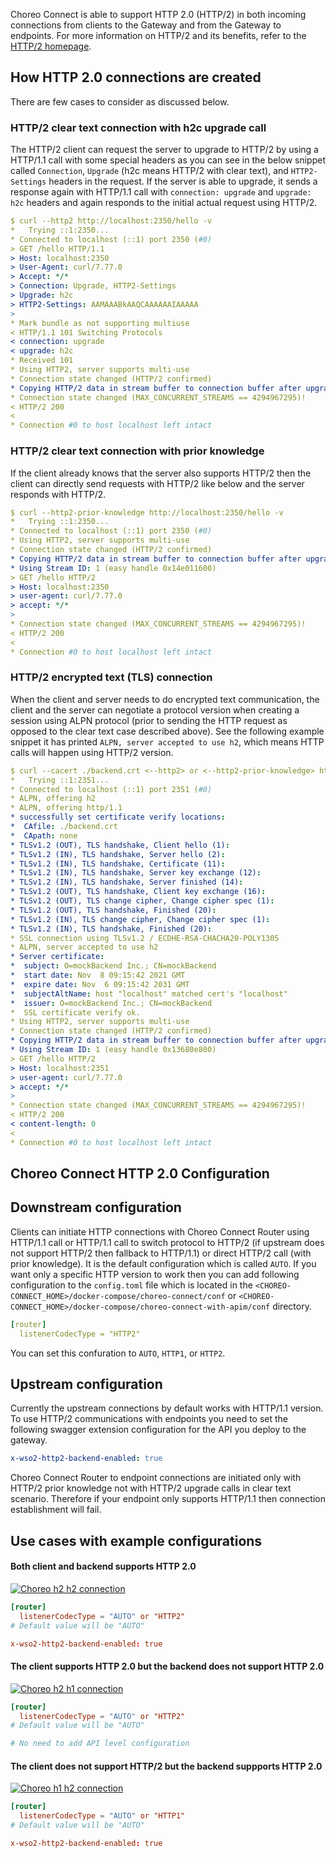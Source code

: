 Choreo Connect is able to support HTTP 2.0 (HTTP/2) in both incoming connections from clients to the Gateway and from the Gateway to endpoints. For more information on HTTP/2 and its benefits, refer to the [HTTP/2 homepage](https://http2.github.io/).

## How HTTP 2.0 connections are created

There are few cases to consider as discussed below.

### HTTP/2 clear text connection with h2c upgrade call

The HTTP/2 client can request the server to upgrade to HTTP/2 by using a HTTP/1.1 call with some special headers as you can see in the below snippet called `Connection`, `Upgrade` (h2c means HTTP/2 with clear text), and `HTTP2-Settings` headers in the request. If the server is able to upgrade, it sends a response again with HTTP/1.1 call with `connection: upgrade` and `upgrade: h2c` headers and again responds to the initial actual request using HTTP/2.

```yaml
$ curl --http2 http://localhost:2350/hello -v
*   Trying ::1:2350...
* Connected to localhost (::1) port 2350 (#0)
> GET /hello HTTP/1.1
> Host: localhost:2350
> User-Agent: curl/7.77.0
> Accept: */*
> Connection: Upgrade, HTTP2-Settings
> Upgrade: h2c
> HTTP2-Settings: AAMAAABkAAQCAAAAAAIAAAAA
> 
* Mark bundle as not supporting multiuse
< HTTP/1.1 101 Switching Protocols
< connection: upgrade
< upgrade: h2c
* Received 101
* Using HTTP2, server supports multi-use
* Connection state changed (HTTP/2 confirmed)
* Copying HTTP/2 data in stream buffer to connection buffer after upgrade: len=0
* Connection state changed (MAX_CONCURRENT_STREAMS == 4294967295)!
< HTTP/2 200 
< 
* Connection #0 to host localhost left intact
```

### HTTP/2 clear text connection with prior knowledge

If the client already knows that the server also supports HTTP/2 then the client can directly send requests with HTTP/2 like below and the server responds with HTTP/2.

```yaml
$ curl --http2-prior-knowledge http://localhost:2350/hello -v
*   Trying ::1:2350...
* Connected to localhost (::1) port 2350 (#0)
* Using HTTP2, server supports multi-use
* Connection state changed (HTTP/2 confirmed)
* Copying HTTP/2 data in stream buffer to connection buffer after upgrade: len=0
* Using Stream ID: 1 (easy handle 0x14e011600)
> GET /hello HTTP/2
> Host: localhost:2350
> user-agent: curl/7.77.0
> accept: */*
> 
* Connection state changed (MAX_CONCURRENT_STREAMS == 4294967295)!
< HTTP/2 200 
< 
* Connection #0 to host localhost left intact
```

### HTTP/2 encrypted text (TLS) connection

When the client and server needs to do encrypted text communication, the client and the server can negotiate a protocol version when creating a session using ALPN protocol (prior to sending the HTTP request as opposed to the clear text case described above). See the following example snippet it has printed `ALPN, server accepted to use h2`, which means HTTP calls will happen using HTTP/2 version.

```yaml
$ curl --cacert ./backend.crt <--http2> or <--http2-prior-knowledge> https://localhost:2351/hello
*   Trying ::1:2351...
* Connected to localhost (::1) port 2351 (#0)
* ALPN, offering h2
* ALPN, offering http/1.1
* successfully set certificate verify locations:
*  CAfile: ./backend.crt
*  CApath: none
* TLSv1.2 (OUT), TLS handshake, Client hello (1):
* TLSv1.2 (IN), TLS handshake, Server hello (2):
* TLSv1.2 (IN), TLS handshake, Certificate (11):
* TLSv1.2 (IN), TLS handshake, Server key exchange (12):
* TLSv1.2 (IN), TLS handshake, Server finished (14):
* TLSv1.2 (OUT), TLS handshake, Client key exchange (16):
* TLSv1.2 (OUT), TLS change cipher, Change cipher spec (1):
* TLSv1.2 (OUT), TLS handshake, Finished (20):
* TLSv1.2 (IN), TLS change cipher, Change cipher spec (1):
* TLSv1.2 (IN), TLS handshake, Finished (20):
* SSL connection using TLSv1.2 / ECDHE-RSA-CHACHA20-POLY1305
* ALPN, server accepted to use h2
* Server certificate:
*  subject: O=mockBackend Inc.; CN=mockBackend
*  start date: Nov  8 09:15:42 2021 GMT
*  expire date: Nov  6 09:15:42 2031 GMT
*  subjectAltName: host "localhost" matched cert's "localhost"
*  issuer: O=mockBackend Inc.; CN=mockBackend
*  SSL certificate verify ok.
* Using HTTP2, server supports multi-use
* Connection state changed (HTTP/2 confirmed)
* Copying HTTP/2 data in stream buffer to connection buffer after upgrade: len=0
* Using Stream ID: 1 (easy handle 0x13680e800)
> GET /hello HTTP/2
> Host: localhost:2351
> user-agent: curl/7.77.0
> accept: */*
> 
* Connection state changed (MAX_CONCURRENT_STREAMS == 4294967295)!
< HTTP/2 200 
< content-length: 0
< 
* Connection #0 to host localhost left intact
```

## Choreo Connect HTTP 2.0 Configuration

## Downstream configuration

Clients can initiate HTTP connections with Choreo Connect Router using HTTP/1.1 call or HTTP/1.1 call to switch protocol to HTTP/2 (if upstream does not support HTTP/2 then fallback to HTTP/1.1) or direct HTTP/2 call (with prior knowledge). It is the default configuration which is called `AUTO`. If you want only a specific HTTP version to work then you can add following configuration to the `config.toml` file which is located in the `<CHOREO-CONNECT_HOME>/docker-compose/choreo-connect/conf` or `<CHOREO-CONNECT_HOME>/docker-compose/choreo-connect-with-apim/conf` directory. 

```yaml
[router]
  listenerCodecType = "HTTP2"
```
You can set this confuration to `AUTO`, `HTTP1`, or `HTTP2`.

## Upstream configuration

Currently the upstream connections by default works with HTTP/1.1 version. To use HTTP/2 communications with endpoints you need to set the following swagger extension configuration for the API you deploy to the gateway.

```yaml
x-wso2-http2-backend-enabled: true
```

Choreo Connect Router to endpoint connections are initiated only with HTTP/2 prior knowledge not with HTTP/2 upgrade calls in clear text scenario. Therefore if your endpoint only supports HTTP/1.1 then connection establishment will fail.

## Use cases with example configurations

#### Both client and backend supports HTTP 2.0

[![Choreo h2 h2 connection]({{base_path}}/assets/img/deploy/http2/choreo-h2-h2-connection.png)]({{base_path}}/assets/img/deploy/http2/choreo-h2-h2-connection.png)

```toml tab="config.toml"
[router]
  listenerCodecType = "AUTO" or "HTTP2"
# Default value will be "AUTO"
```

```toml tab="Swagger yaml"
x-wso2-http2-backend-enabled: true
```

#### The client supports HTTP 2.0 but the backend does not support HTTP 2.0

[![Choreo h2 h1 connection]({{base_path}}/assets/img/deploy/http2/choreo-h2-h1-connection.png)]({{base_path}}/assets/img/deploy/http2/choreo-h2-h1-connection.png)

```toml tab="config.toml"
[router]
  listenerCodecType = "AUTO" or "HTTP2"
# Default value will be "AUTO"
```

```toml tab="Swagger yaml"
# No need to add API level configuration
```


#### The client does not support HTTP/2 but the backend suppports HTTP 2.0

[![Choreo h1 h2 connection]({{base_path}}/assets/img/deploy/http2/choreo-h1-h2-connection.png)]({{base_path}}/assets/img/deploy/http2/choreo-h1-h2-connection.png)

```toml tab="config.toml"
[router]
  listenerCodecType = "AUTO" or "HTTP1"
# Default value will be "AUTO"
```

```toml tab="Swagger yaml"
x-wso2-http2-backend-enabled: true
```
